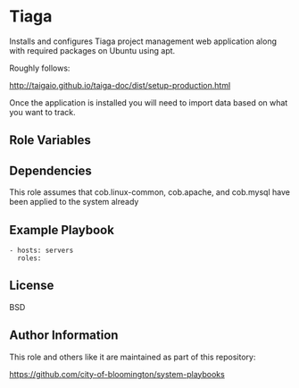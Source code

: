 Tiaga
====================

Installs and configures Tiaga project management web application along with required packages on Ubuntu using apt.

Roughly follows:

http://taigaio.github.io/taiga-doc/dist/setup-production.html

Once the application is installed you will need to import data based on what you want to track.


Role Variables
--------------


Dependencies
------------

This role assumes that cob.linux-common, cob.apache, and cob.mysql have been applied to the system already

Example Playbook
----------------
    - hosts: servers
      roles:

License
-------

BSD

Author Information
------------------

This role and others like it are maintained as part of this repository:

https://github.com/city-of-bloomington/system-playbooks
